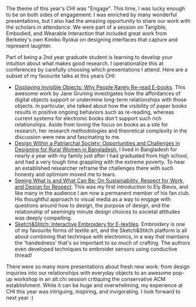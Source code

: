 The theme of this year's CHI was "Engage". This time, I was lucky enough to be on both sides of engagement: I was enriched by many wonderful presentations, but I also had the amazing opportunity to share our work with the scholars in attendance. We were part of a session on Tangible, Embodied, and Wearable Interaction that included great work from Berkeley's own Kimiko Ryokai on designing interfaces that capture and represent laughter. 

Part of being a 2nd year graduate student is learning to develop your intuition about what makes good research. I operationalize this at conferences by carefully choosing which presentations I attend. Here are a subset of my favourite talks at this years CHI:

- [Displaying Invisible Objects: Why People Rarely Re-read E-books](https://dl.acm.org/citation.cfm?id=3173713). This awesome work by Jane Gruning investigates how the affordances of digital objects support or undermine long-term relationships with those objects. In particular, she talked about how the visibility of paper books results in positive ongoing behaviors such as re-reading, whereas current systems for electronic books don't support such rich relationships. Aside from loving the focus on books as a site for research, her research methodologies and theoretical complexity in the discussion were new and fascinating to me.
- [Design Within a Patriarchal Society: Opportunities and Challenges in Designing for Rural Women in Bangladesh.](https://dl.acm.org/citation.cfm?id=3174110) I lived in Bangladesh for nearly a year with my family just after I had graduated from high school, and had a very tough time grappling with the extreme poverty. To hear an established researcher reframe the challenges there with such honesty and optimism moved me to tears.
- [Seeing What Is and What Can Be: On Sustainability, Respect for Work, and Design for Respect](https://dl.acm.org/citation.cfm?id=3173944). This was my first introduction to Ely Blevis, and like many in the audience I am now a permanent member of his fan club. His thoughtful approach to visual media as a way to engage with questions around how to design, the purpose of design, and the relationship of seemingly minute design choices to societal attitudes was deeply compelling.
- [Sketch&Stitch: Interactive Embroidery for E-textiles](https://dl.acm.org/citation.cfm?id=3173656). Embroidery is one of my favourite forms of textile art, and the Sketch&Stitch platform is all about combining that technique with electronics, in a way that maintains the 'handedness' that's so important to so much of crafting. The authors even developed techniques to embroider sensors using conductive thread!

There were so many more presentations about fresh new work: from design inquiries into our relationships with everyday objects to an awesome pop-up workshop in an alt.chi session critiquing the conservative ACM establishment. While it can be huge and overwhelming, my experience at CHI this year was intriguing, inspiring, and invigorating. I look forward to next year :)
